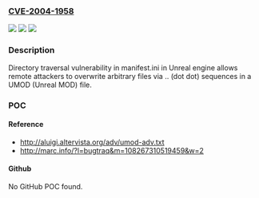 ### [CVE-2004-1958](https://cve.mitre.org/cgi-bin/cvename.cgi?name=CVE-2004-1958)
![](https://img.shields.io/static/v1?label=Product&message=n%2Fa&color=blue)
![](https://img.shields.io/static/v1?label=Version&message=n%2Fa&color=blue)
![](https://img.shields.io/static/v1?label=Vulnerability&message=n%2Fa&color=brighgreen)

### Description

Directory traversal vulnerability in manifest.ini in Unreal engine allows remote attackers to overwrite arbitrary files via .. (dot dot) sequences in a UMOD (Unreal MOD) file.

### POC

#### Reference
- http://aluigi.altervista.org/adv/umod-adv.txt
- http://marc.info/?l=bugtraq&m=108267310519459&w=2

#### Github
No GitHub POC found.


